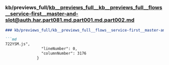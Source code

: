 ### kb/previews_full/kb__previews_full__kb__previews_full__flows__service-first__master-and-slot@auth.har.part081.md.part001.md.part002.md

```md
### kb/previews_full/kb__previews_full__flows__service-first__master-and-slot@auth.har.part081.md.part001.md (part 002)

```md
722YSM.js",
                "lineNumber": 0,
                "columnNumber": 3176
              }
```

```

```
